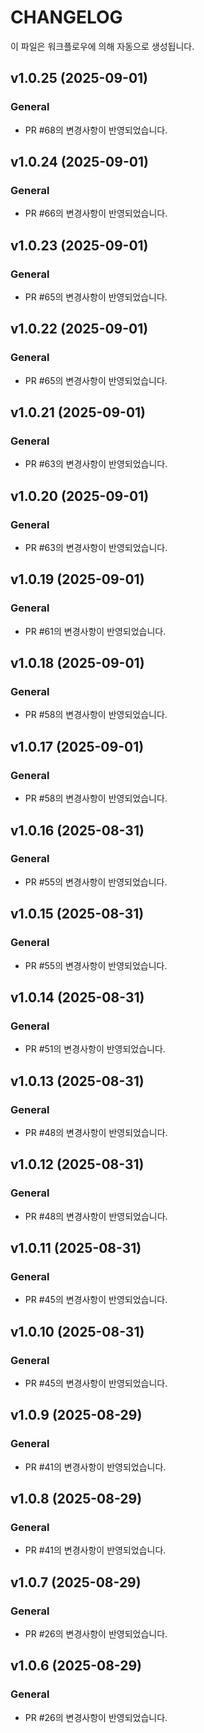 # CHANGELOG

이 파일은 워크플로우에 의해 자동으로 생성됩니다.
## v1.0.25 (2025-09-01)
### General
- PR #68의 변경사항이 반영되었습니다.

## v1.0.24 (2025-09-01)
### General
- PR #66의 변경사항이 반영되었습니다.

## v1.0.23 (2025-09-01)
### General
- PR #65의 변경사항이 반영되었습니다.

## v1.0.22 (2025-09-01)
### General
- PR #65의 변경사항이 반영되었습니다.

## v1.0.21 (2025-09-01)
### General
- PR #63의 변경사항이 반영되었습니다.

## v1.0.20 (2025-09-01)
### General
- PR #63의 변경사항이 반영되었습니다.

## v1.0.19 (2025-09-01)
### General
- PR #61의 변경사항이 반영되었습니다.

## v1.0.18 (2025-09-01)
### General
- PR #58의 변경사항이 반영되었습니다.

## v1.0.17 (2025-09-01)
### General
- PR #58의 변경사항이 반영되었습니다.

## v1.0.16 (2025-08-31)
### General
- PR #55의 변경사항이 반영되었습니다.

## v1.0.15 (2025-08-31)
### General
- PR #55의 변경사항이 반영되었습니다.

## v1.0.14 (2025-08-31)
### General
- PR #51의 변경사항이 반영되었습니다.

## v1.0.13 (2025-08-31)
### General
- PR #48의 변경사항이 반영되었습니다.

## v1.0.12 (2025-08-31)
### General
- PR #48의 변경사항이 반영되었습니다.

## v1.0.11 (2025-08-31)
### General
- PR #45의 변경사항이 반영되었습니다.

## v1.0.10 (2025-08-31)
### General
- PR #45의 변경사항이 반영되었습니다.

## v1.0.9 (2025-08-29)
### General
- PR #41의 변경사항이 반영되었습니다.

## v1.0.8 (2025-08-29)
### General
- PR #41의 변경사항이 반영되었습니다.

## v1.0.7 (2025-08-29)
### General
- PR #26의 변경사항이 반영되었습니다.

## v1.0.6 (2025-08-29)
### General
- PR #26의 변경사항이 반영되었습니다.

